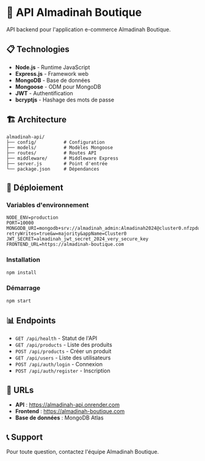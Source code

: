# 🚀 API Almadinah Boutique

API backend pour l'application e-commerce Almadinah Boutique.

## 📋 Technologies

- **Node.js** - Runtime JavaScript
- **Express.js** - Framework web
- **MongoDB** - Base de données
- **Mongoose** - ODM pour MongoDB
- **JWT** - Authentification
- **bcryptjs** - Hashage des mots de passe

## 🏗️ Architecture

```
almadinah-api/
├── config/          # Configuration
├── models/          # Modèles Mongoose
├── routes/          # Routes API
├── middleware/      # Middleware Express
├── server.js        # Point d'entrée
└── package.json     # Dépendances
```

## 🚀 Déploiement

### Variables d'environnement

```env
NODE_ENV=production
PORT=10000
MONGODB_URI=mongodb+srv://almadinah_admin:Almadinah2024@cluster0.nfzpdun.mongodb.net/?retryWrites=true&w=majority&appName=Cluster0
JWT_SECRET=almadinah_jwt_secret_2024_very_secure_key
FRONTEND_URL=https://almadinah-boutique.com
```

### Installation

```bash
npm install
```

### Démarrage

```bash
npm start
```

## 📊 Endpoints

- `GET /api/health` - Statut de l'API
- `GET /api/products` - Liste des produits
- `POST /api/products` - Créer un produit
- `GET /api/users` - Liste des utilisateurs
- `POST /api/auth/login` - Connexion
- `POST /api/auth/register` - Inscription

## 🔗 URLs

- **API** : https://almadinah-api.onrender.com
- **Frontend** : https://almadinah-boutique.com
- **Base de données** : MongoDB Atlas

## 📞 Support

Pour toute question, contactez l'équipe Almadinah Boutique. 